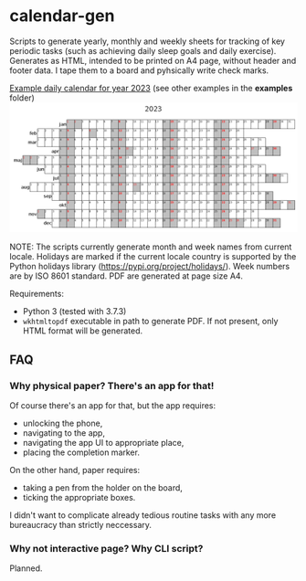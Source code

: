 # calendar-gen

Scripts to generate yearly, monthly and weekly sheets for tracking of key periodic tasks (such as achieving daily sleep goals and daily exercise). Generates as HTML, intended to be printed on A4 page, without header and footer data. I tape them to a board and pyhsically write check marks.

[Example daily calendar for year 2023](examples/calendar_2023_daily.pdf) (see other examples in the **examples** folder)
[![daily calendar for year 2023](examples/calendar_2023_daily.png)](examples/calendar_2023_daily.pdf)

NOTE: The scripts currently generate month and week names from current locale. Holidays are marked if the current locale country is supported by the Python holidays library (https://pypi.org/project/holidays/). Week numbers are by ISO 8601 standard. PDF are generated at page size A4.

Requirements:
* Python 3 (tested with 3.7.3)
* `wkhtmltopdf` executable in path to generate PDF. If not present, only HTML format will be generated.

## FAQ

### Why physical paper? There's an app for that!

Of course there's an app for that, but the app requires:
- unlocking the phone,
- navigating to the app,
- navigating the app UI to appropriate place,
- placing the completion marker.

On the other hand, paper requires:
- taking a pen from the holder on the board,
- ticking the appropriate boxes.

I didn't want to complicate already tedious routine tasks with any more bureaucracy than strictly neccessary.

### Why not interactive page? Why CLI script?

Planned.
